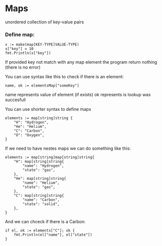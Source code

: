 # Maps

unordered collection of key-value pairs

### Define map:
```
x := make(map[KEY-TYPE]VALUE-TYPE)
x["key"] = 10
fmt.Println(x["key"])    
```

If provided key not match with any map element the program return nothing (there is no error)


You can use syntax like this to check if there is an element:
```
name, ok := elementsMap["someKey"]
```
name represents value of element (if exists)
ok represents is lookup was succesfull

You can use shorter syntax to define maps

```
elements := map[string]string {
    "H": "Hydrogen",
    "He": "Helium",
    "C": "Carbon",
    "O": "Oxygen",
}
```

If we need to have nestes maps we can do something like this:

```
elements := map[string]map[string]string{
    "H": map[string]string{
        "name": "Hydrogen",
        "state": "gas",
    },
    "He": map[string]string{
        "name": "Helium",
        "state": "gas",
    },
    "C": map[string]string{
        "name": "Carbon",
        "state": "solid",
    },
}
```

And we can chceck if there is a Carbon: 

```
if el, ok := elements["C"]; ok {
    fmt.Println(el["name"], el["state"])
}
```